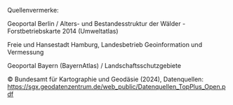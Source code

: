 Quellenvermerke:

Geoportal Berlin / Alters- und Bestandesstruktur der Wälder - Forstbetriebskarte 2014 (Umweltatlas)

Freie und Hansestadt Hamburg, Landesbetrieb Geoinformation und Vermessung

Geoportal Bayern (BayernAtlas) / Landschaftsschutzgebiete

© Bundesamt für Kartographie und Geodäsie (2024), Datenquellen: https://sgx.geodatenzentrum.de/web_public/Datenquellen_TopPlus_Open.pdf
